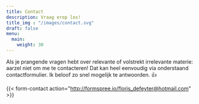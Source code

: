 ```yaml
---
title: Contact
description: Vraag erop los!
title_img : "/images/contact.svg"
draft: false
menu:
  main:
    weight: 30
---
```


Als je prangende vragen hebt over relevante of volstrekt irrelevante materie: aarzel niet om me te contacteren! Dat kan heel eenvoudig via onderstaand contactformulier. Ik beloof zo snel mogelijk te antwoorden. :thumbsup:

{{< form-contact action="http://formspree.io/floris_defeyter@hotmail.com" >}}
